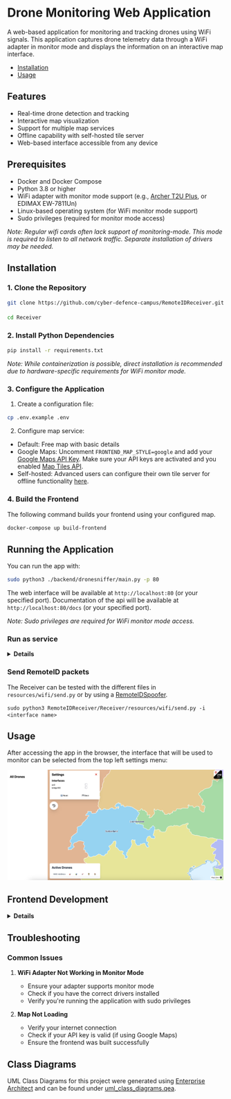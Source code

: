 # Drone Monitoring Web Application

A web-based application for monitoring and tracking drones using WiFi signals. This application captures drone telemetry data through a WiFi adapter in monitor mode and displays the information on an interactive map interface.

- [Installation](#installation)
- [Usage](#usage)

## Features
- Real-time drone detection and tracking
- Interactive map visualization
- Support for multiple map services
- Offline capability with self-hosted tile server
- Web-based interface accessible from any device

## Prerequisites
- Docker and Docker Compose
- Python 3.8 or higher
- WiFi adapter with monitor mode support (e.g., [Archer T2U Plus](https://www.tp-link.com/de/home-networking/adapter/archer-t2u-plus/), or EDIMAX EW-7811Un)
- Linux-based operating system (for WiFi monitor mode support)
- Sudo privileges (required for monitor mode access)

*Note:  Regular wifi cards often lack support of monitoring-mode. This mode is required to listen to all network traffic. Separate installation of drivers may be needed.*

## Installation

### 1. Clone the Repository
```bash
git clone https://github.com/cyber-defence-campus/RemoteIDReceiver.git

cd Receiver
```

### 2. Install Python Dependencies
```bash
pip install -r requirements.txt
```

*Note: While containerization is possible, direct installation is recommended due to hardware-specific requirements for WiFi monitor mode.*

### 3. Configure the Application
1. Create a configuration file:
```bash
cp .env.example .env
```

2. Configure map service:
- Default: Free map with basic details
- Google Maps: Uncomment `FRONTEND_MAP_STYLE=google` and add your [Google Maps API Key](https://developers.google.com/maps/documentation/javascript/get-api-key). Make sure your API keys are activated and you enabled [Map Tiles API](https://developers.google.com/maps/documentation/tile/cloud-setup#enabling-apis). 
- Self-hosted: Advanced users can configure their own tile server for offline functionality [here](README_TILESERVER.md).

### 4. Build the Frontend
The following command builds your frontend using your configured map.
```bash
docker-compose up build-frontend
```

## Running the Application
You can run the app with:
```bash
sudo python3 ./backend/dronesniffer/main.py -p 80
```
The web interface will be available at `http://localhost:80` (or your specified port).
Documentation of the api will be available at `http://localhost:80/docs` (or your specified port).

*Note: Sudo privileges are required for WiFi monitor mode access.*


### Run as service
<details>
<summary><strong>Details</strong></summary>

### Service Mode (Systemd Service)
1. Start the service:
```bash
sudo systemctl start dsniffer.service
```

2. Stop the service:
```bash
sudo systemctl stop dsniffer.service
```

3. Check service status:
```bash
sudo systemctl status dsniffer.service
```
</details>

### Send RemoteID packets

The Receiver can be tested with the different files in `resources/wifi/send.py`  or by using a [RemoteIDSpoofer](https://github.com/cyber-defence-campus/droneRemoteIDSpoofer).

```
sudo python3 RemoteIDReceiver/Receiver/resources/wifi/send.py -i
<interface name>
```


## Usage
After accessing the app in the browser, the interface that will be used to monitor can be selected from the top left settings menu:

<img src="resources/images/initial_config.png" width="500">


## Frontend Development

<details>
<summary><strong>Details</strong></summary>

If you want to develop on the frontend, you can spawn a development-server with:
```bash
docker-compose up dev-frontend
```
</details>

## Troubleshooting

### Common Issues
1. **WiFi Adapter Not Working in Monitor Mode**
   - Ensure your adapter supports monitor mode
   - Check if you have the correct drivers installed
   - Verify you're running the application with sudo privileges

2. **Map Not Loading**
   - Verify your internet connection
   - Check if your API key is valid (if using Google Maps)
   - Ensure the frontend was built successfully


## Class Diagrams 
UML Class Diagrams for this project were generated using [Enterprise Architect](https://www.sparxsystems.de/enterprise-architect/) and can be found under [uml_class_diagrams.qea](./uml_class_diagrams.qea).
